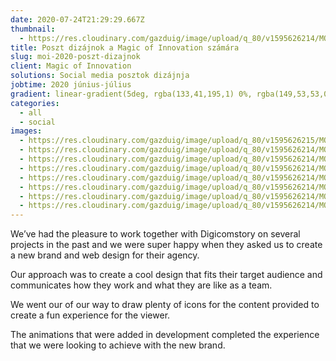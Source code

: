 ```yaml
---
date: 2020-07-24T21:29:29.667Z
thumbnail:
  - https://res.cloudinary.com/gazduig/image/upload/q_80/v1595626214/MOI/Frame_82_wmybxx.webp
title: Poszt dizájnok a Magic of Innovation számára
slug: moi-2020-poszt-dizajnok
client: Magic of Innovation
solutions: Social media posztok dizájnja
jobtime: 2020 június-július
gradient: linear-gradient(5deg, rgba(133,41,195,1) 0%, rgba(149,53,53,0) 71%)
categories:
  - all
  - social
images:
  - https://res.cloudinary.com/gazduig/image/upload/q_80/v1595626215/MOI/Frame_86_pv2b0f.webp
  - https://res.cloudinary.com/gazduig/image/upload/q_80/v1595626214/MOI/Frame_81_mmpajg.webp
  - https://res.cloudinary.com/gazduig/image/upload/q_80/v1595626214/MOI/Frame_85_cbo0un.webp
  - https://res.cloudinary.com/gazduig/image/upload/q_80/v1595626214/MOI/Frame_82_wmybxx.webp
  - https://res.cloudinary.com/gazduig/image/upload/q_80/v1595626214/MOI/Frame_83_fjwwf1.webp
  - https://res.cloudinary.com/gazduig/image/upload/q_80/v1595626214/MOI/Frame_80_kvzg4b.webp
  - https://res.cloudinary.com/gazduig/image/upload/q_80/v1595626214/MOI/Frame_79_xk0ogf.webp
  - https://res.cloudinary.com/gazduig/image/upload/q_80/v1595626214/MOI/Frame_84_gtlxty.webp
---
```

<!--StartFragment-->

We’ve had the pleasure to work together with Digicomstory on several projects in the past and we were super happy when they asked us to create a new brand and web design for their agency.

Our approach was to create a cool design that fits their target audience and communicates how they work and what they are like as a team.

We went our of our way to draw plenty of icons for the content provided to create a fun experience for the viewer.

The animations that were added in development completed the experience that we were looking to achieve with the new brand.

<!--EndFragment-->